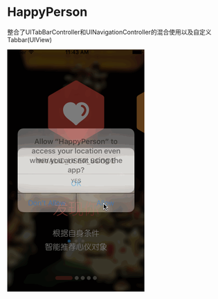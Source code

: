 # HappyPerson
整合了UITabBarController和UINavigationController的混合使用以及自定义Tabbar(UIView)

![image](https://github.com/iphonelover/HappyPerson/blob/master/HappyPerson/hp.gif)

